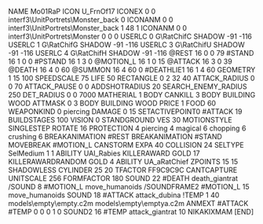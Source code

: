 NAME 			Mo01RaP
ICON 			U_FrnOf17
ICONEX 0 0 interf3\UnitPortrets\Monster_back 0
ICONANM 0 0 interf3\UnitPortrets\Monster_back 1 48 1
ICONANM 0 0 interf3\UnitPortrets\Monster 0 0 0
USERLC 			0 G\RatChifC SHADOW -91 -116
USERLC 			1 G\RatChifG SHADOW -91 -116
USERLC 			3 G\RatChifU SHADOW -91 -116
USERLC 			4 G\RatChifH SHADOW -91 -116
@REST      		16 0 0 79
#STAND     		16 1 0 0
#PSTAND    		16 1 3 0
@MOTION_L  		16 1 0 15
@ATTACK    		16 3 0 39
@DEATH     		16 4 0 60
@SUMMON     		16 4 60 0 
#DEATHLIE1 		16 1 4 60
GEOMETRY 		1 15 100
SPEEDSCALE 75
LIFE     		50
RECTANGLE 		0 2 32 40
ATTACK_RADIUS 		0 0 70
ATTACK_PAUSE 		0 0
ADDSHOTRADIUS 		20
SEARCH_ENEMY_RADIUS 	250
DET_RADIUS 		0 0 7000
MATHERIAL 		1 BODY
CANKILL 3 BODY BUILDING WOOD 
ATTMASK 0 3 BODY BUILDING WOOD 
PRICE 			1 FOOD 60
WEAPONKIND 		0 piercing
DAMAGE   		0 15
SETACTIVEPOINT0		#ATTACK 19 
BUILDSTAGES 		100
VISION 			0
STANDGROUND
VES 			30
MOTIONSTYLE 		SINGLESTEP
ROTATE 			16
PROTECTION 		4 piercing 4 magical 6 chopping 6 crushing 6
BREAKANIMATION 		#REST
BREAKANIMATION 		#STAND
MOVEBREAK 		#MOTION_L
CANSTORM
EXPA 40
COLLISION 24
SELTYPE SelMedium 1 1
ABILITY	UAI_Rabies
KILLERAWARD             GOLD 17
KILLERAWARDRANDOM       GOLD 4
ABILITY			UA_aRatChief
ZPOINTS 15 15
SHADOWLESS
CYLINDER 25 20
TFACTOR FF9C9C9C
CANTCAPTURE
UNITSCALE		256
FORMFACTOR 180
SOUND 22 #DEATH death_giantrat
/SOUND 8 #MOTION_L move_humanoids
/SOUNDFRAME2 #MOTION_L 15 move_humanoids
SOUND 18 #ATTACK attack_dubina
!TEMP  1 40 models\empty\empty.c2m models\empty\emptya.c2m
ANMEXT #ATTACK #TEMP 0 0 0 1 0
SOUND2  16 #TEMP attack_giantrat 10
NIKAKIXMAM
[END]
